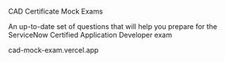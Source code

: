 CAD Certificate Mock Exams

An up-to-date set of questions that will help you prepare for the ServiceNow Certified Application Developer exam

cad-mock-exam.vercel.app
